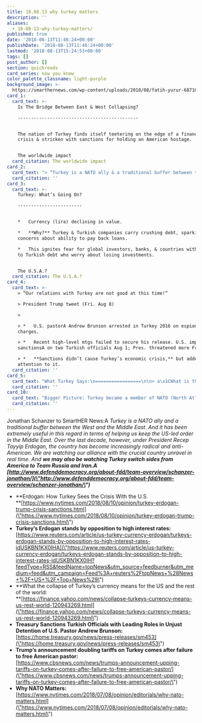 ```yaml
---
title: 18.08.13 why turkey matters
description: ''
aliases:
  - 18-08-13-why-turkey-matters/
published: true
date: '2018-08-13T11:46:24+00:00'
publishDate: '2018-08-13T11:46:24+00:00'
lastmod: '2018-08-13T15:24:53+00:00'
tags: []
post_author: []
section: quickreads
card_series: now you know
color_palette_classname: light-purple
background_image: >-
  https://smarthernews.com/wp-content/uploads/2018/08/fatih-yurur-687107-unsplash-scaled.jpg
card_1:
  card_text: >-
    Is The Bridge Between East & West Collapsing?

    ---------------------------------------------


    The nation of Turkey finds itself teetering on the edge of a financial
    crisis & stricken with sanctions for holding an American hostage.


    The worldwide impact
  card_citation: The worldwide impact
card_2:
  card_text: "> “Turkey is a NATO ally & a traditional buffer between the West and the Middle East. A …Over the last decade, however, under President ErdoA\x1Fan, the country has become increasingly radical and anti-American. **We are watching our alliance with the crucial country unravel in real time.**“\n> \n> Dr. Jonathan Schnanzer, Senior VP with an expertise on Turkey for the Foundation For Defense of Democracies, to SmartHER News"
  card_citation: ''
card_3:
  card_text: >-
    Turkey: What’s Going On?

    ------------------------


    *   Currency (lira) declining in value.

    *   **Why?** Turkey & Turkish companies carry crushing debt, sparking
    concerns about ability to pay back loans.

    *   This ignites fear for global investors, banks, & countries with exposure
    to Turkish debt who worry about losing investments.


    The U.S.A.?
  card_citation: The U.S.A.?
card_4:
  card_text: >-
    > “Our relations with Turkey are not good at this time!”  

    > President Trump tweet (Fri. Aug 8)

    > 

    > *   U.S. pastorA Andrew Brunson arrested in Turkey 2016 on espionage
    charges.

    > *   Recent high-level mtgs failed to secure his release. U.S. imposed
    sanctionsA on two Turkish officials Aug 1; Pres. threatened more Fri.

    > *   **Sanctions didn’t cause Turkey’s economic crisis,** but added
    attention to it.
  card_citation: ''
card_5:
  card_text: "What Turkey Says:\n=================\n\n> a\x1CWhat is the reason for all this storm in a tea cup? There is no economic reason for thisa| This is called carrying out an operation against Turkey,a\x1D\n> \n> President ErdoA\x1Fan, speaking at a rally on Sunday August 11, 2018"
  card_citation: ''
card_10:
  card_text: "Bigger Picture: Turkey became a member of NATO (North Atlantic Treaty Organization) in 1952, 3 years after NATO was established. Pres. ErdoA\x1Fan threatened in a NYT editorial to walk away from the alliance & find \"new friends\" (many read this as Russia). Read it here.\n\n[view sources](https://smarthernews.com/18-08-13-why-turkey-matters/)"
  card_citation: ''
---
```

Jonathan Schanzer to SmartHER News:A _Turkey is a NATO ally and a traditional buffer between the West and the Middle East. And it has been extremely useful in this regard in terms of helping us keep the US-led order in the Middle East. Over the last decade, however, under President Recep Tayyip Erdogan, the country has become increasingly radical and anti-American. We are watching our alliance with the crucial country unravel in real time. And **we may also be watching Turkey switch sides from America to Team Russia and Iran.A [http://www.defenddemocracy.org/about-fdd/team-overview/schanzer-jonathan/](\"http://www.defenddemocracy.org/about-fdd/team-overview/schanzer-jonathan/\")**_

*   **Erdogan: How Turkey Sees the Crisis With the U.S.  
    **[https://www.nytimes.com/2018/08/10/opinion/turkey-erdogan-trump-crisis-sanctions.html](\"https://www.nytimes.com/2018/08/10/opinion/turkey-erdogan-trump-crisis-sanctions.html\")
*   **Turkey’s Erdogan stands by opposition to high interest rates:**  
    [https://www.reuters.com/article/us-turkey-currency-erdogan/turkeys-erdogan-stands-by-opposition-to-high-interest-rates-idUSKBN1KX0IHA](\"https://www.reuters.com/article/us-turkey-currency-erdogan/turkeys-erdogan-stands-by-opposition-to-high-interest-rates-idUSKBN1KX0IH?feedType=RSS&feedName=topNews&utm_source=feedburner&utm_medium=feed&utm_campaign=Feed%3A+reuters%2FtopNews+%28News+%2F+US+%2F+Top+News%29\")
*   **What the collapse of Turkey’s currency means for the US and the rest of the world:  
    **[https://finance.yahoo.com/news/collapse-turkeys-currency-means-us-rest-world-120943269.html](\"https://finance.yahoo.com/news/collapse-turkeys-currency-means-us-rest-world-120943269.html\")
*   **Treasury Sanctions Turkish Officials with Leading Roles in Unjust Detention of U.S. Pastor Andrew Brunson:**  
    [https://home.treasury.gov/news/press-releases/sm453](\"https://home.treasury.gov/news/press-releases/sm453\")
*   **Trump’s announcement doubling tariffs on Turkey comes after failure to free American pastor:**  
    [https://www.cbsnews.com/news/trumps-announcement-upping-tariffs-on-turkey-comes-after-failure-to-free-american-pastor/](\"https://www.cbsnews.com/news/trumps-announcement-upping-tariffs-on-turkey-comes-after-failure-to-free-american-pastor/\")
*   **Why NATO Matters:**  
    [https://www.nytimes.com/2018/07/08/opinion/editorials/why-nato-matters.html](\"https://www.nytimes.com/2018/07/08/opinion/editorials/why-nato-matters.html\")